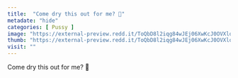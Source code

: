 ```yaml
---
title:  "Come dry this out for me? 👀"
metadate: "hide"
categories: [ Pussy ]
image: "https://external-preview.redd.it/ToQbD8l2iqg84wJEj06XwKcJ0OVXlqBZEmbEdJpsgD4.jpg?auto=webp&s=c8f8020fc2528e85af539ec48afa91456a1166df"
thumb: "https://external-preview.redd.it/ToQbD8l2iqg84wJEj06XwKcJ0OVXlqBZEmbEdJpsgD4.jpg?width=1080&crop=smart&auto=webp&s=33b664720ef6da4aaa23db632d05ee68973288af"
visit: ""
---
```

Come dry this out for me? 👀
